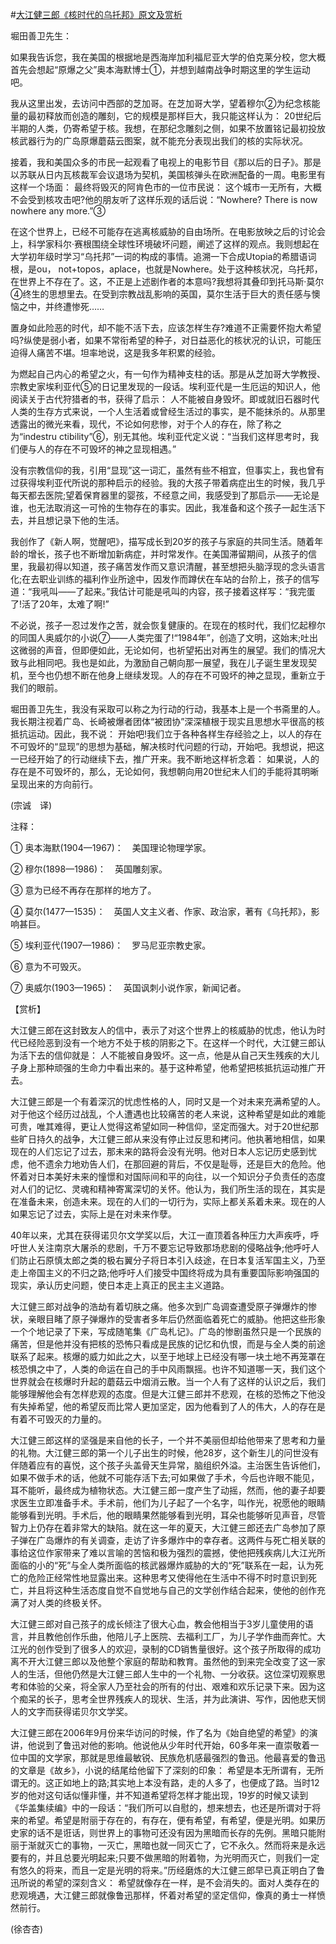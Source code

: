 #[大江健三郎《核时代的乌托邦》原文及赏析](https://www.vrrw.net/wx/12448.html)

堀田善卫先生：

如果我告诉您，我在美国的根据地是西海岸加利福尼亚大学的伯克莱分校，您大概首先会想起“原爆之父”奥本海默博士①，并想到越南战争时期这里的学生运动吧。

我从这里出发，去访问中西部的芝加哥。在芝加哥大学，望着穆尔②为纪念核能量的最初释放而创造的雕刻，它的规模是那样巨大，我只能这样认为： 20世纪后半期的人类，仍寄希望于核。我想，在那纪念雕刻之侧，如果不放置铭记最初投放核武器行为的广岛原爆蘑菇云图案，就不能充分表现出我们的核的实际状况。

接着，我和美国众多的市民一起观看了电视上的电影节目《那以后的日子》。那是以苏联从日内瓦核裁军会议退场为契机，美国核弹头在欧洲配备的一周。电影里有这样一个场面： 最终将毁灭的阿肯色市的一位市民说： 这个城市一无所有，大概不会受到核攻击吧?他的朋友听了这样乐观的话后说：“Nowhere? There is now nowhere any more.”③

在这个世界上，已经不可能存在逃离核威胁的自由场所。在电影放映之后的讨论会上，科学家科尔·赛根围绕全球性环境破坏问题，阐述了这样的观点。我则想起在大学初年级时学习“乌托邦”一词的构成的事情。追溯一下合成Utopia的希腊语词根，是ou， not+topos，aplace，也就是Nowhere。处于这种核状况，乌托邦，在世界上不存在了。这，不正是上述剧作者的本意吗?我想将其叠印到托马斯·莫尔④终生的思想里去。在受到宗教战乱影响的英国，莫尔生活于巨大的责任感与懊恼之中，并终遭惨死……

置身如此险恶的时代，却不能不活下去，应该怎样生存?难道不正需要怀抱大希望吗?纵使是弱小者，如果不常衔希望的种子，对日益恶化的核状况的认识，可能压迫得人痛苦不堪。坦率地说，这是我多年积累的经验。

为燃起自己内心的希望之火，有一句作为精神支柱的话。那是从芝加哥大学教授、宗教史家埃利亚代⑤的日记里发现的一段话。埃利亚代是一生厄运的知识人，他阅读关于古代狩猎者的书，获得了启示： 人不能被自身毁坏。即或就旧石器时代人类的生存方式来说，一个人生活着或曾经生活过的事实，是不能抹杀的。从那里透露出的微光来看，现代，不论如何悲惨，对于个人的存在，除了称之为“indestru ctibility”⑥，别无其他。埃利亚代定义说：“当我们这样思考时，我们便与人的存在不可毁坏的神之显现相遇。”



没有宗教信仰的我，引用“显现”这一词汇，虽然有些不相宜，但事实上，我也曾有过获得埃利亚代所说的那种启示的经验。我的大孩子带着病症出生的时候，我几乎每天都去医院;望着保育器里的婴孩，不经意之间，我感受到了那启示——无论是谁，也无法取消这一可怜的生物存在的事实。因此，我准备和这个孩子一起生活下去，并且想记录下他的生活。

我创作了《新人啊，觉醒吧》，描写成长到20岁的孩子与家庭的共同生活。随着年龄的增长，孩子也不断增加新病症，并时常发作。在美国滞留期间，从孩子的信里，我最初得以知道，孩子痛苦发作而又意识清醒，甚至想把头脑浮现的念头语言化;在去职业训练的福利作业所途中，因发作而蹲伏在车站的台阶上，孩子的信写道：“我吼叫——了起来。”我估计可能是吼叫的内容，孩子接着这样写：“我完蛋了!活了20年，太难了啊!”

不必说，孩子一忍过发作之苦，就会恢复健康的。在现在的核时代，我们忆起穆尔的同国人奥威尔的小说⑦——人类完蛋了!“1984年”，创造了文明，这始末;吐出这微弱的声音，但即便如此，无论如何，也祈望拓出对再生的展望。我们的情况大致与此相同吧。我也是如此，为激励自己朝向那一展望，我在儿子诞生里发现契机，至今也仍想不断在他身上继续发现。人的存在不可毁坏的神之显现，重新立于我们的眼前。

堀田善卫先生，我没有采取可以称之为行动的行动，我基本上是一个书斋里的人。我长期注视着广岛、长崎被爆者团体“被团协”深深植根于现实且思想水平很高的核抵抗运动。因此，我不说： 开始吧!我们立于各种各样生存经验之上，以人的存在不可毁坏的“显现”的思想为基础，解决核时代问题的行动，开始吧。我想说，把这一已经开始了的行动继续下去，推广开来。我不断地这样祈念着： 如果说，人的存在是不可毁坏的，那么，无论如何，我想朝向用20世纪末人们的手能将其明晰呈现出来的方向前行。

(宗诚　译)

注释：

① 奥本海默(1904—1967)：　美国理论物理学家。

② 穆尔(1898—1986)：　英国雕刻家。

③ 意为已经不再存在那样的地方了。

④ 莫尔(1477—1535)：　英国人文主义者、作家、政治家，著有《乌托邦》，影响甚巨。

⑤ 埃利亚代(1907—1986)：　罗马尼亚宗教史家。

⑥ 意为不可毁灭。

⑦ 奥威尔(1903—1965)：　英国讽刺小说作家，新闻记者。

【赏析】

大江健三郎在这封致友人的信中，表示了对这个世界上的核威胁的忧虑，他认为时代已经险恶到没有一个地方不处于核的阴影之下。在这样一个时代，大江健三郎认为活下去的信仰就是： 人不能被自身毁坏。这一点，他是从自己天生残疾的大儿子身上那种顽强的生命力中看出来的。基于这种希望，他希望把核抵抗运动推广开去。

大江健三郎是一个有着深沉的忧虑性格的人，同时又是一个对未来充满希望的人。对于他这个经历过战乱，个人遭遇也比较痛苦的老人来说，这种希望是如此的难能可贵，唯其难得，更让人觉得这希望如同一种信仰，坚定而强大。对于20世纪那些旷日持久的战争，大江健三郎从来没有停止过反思和拷问。他执著地相信，如果现在的人们忘记了过去，那未来的路将会没有光明。他对日本人忘记历史感到忧虑，他不遗余力地劝告人们，在那回避的背后，不仅是耻辱，还是巨大的危险。他怀着对日本美好未来的憧憬和对国际间和平的向往，以一个知识分子负责任的态度对人们的记忆、灵魂和精神寄寓深切的关怀。他认为，我们所生活的现在，其实是在准备未来，创造未来。现在的人们的一切行为，实际上都关系着未来。现在的人如果忘记了过去，实际上是在对未来作孽。

40年以来，尤其在获得诺贝尔文学奖以后，大江一直顶着各种压力大声疾呼，呼吁世人关注南京大屠杀的悲剧，千万不要忘记导致那场悲剧的侵略战争;他呼吁人们防止石原慎太郎之类的极右翼分子将日本引入歧途，在日本复活军国主义，乃至走上帝国主义的不归之路;他呼吁人们接受中国终将成为具有重要国际影响强国的现实，承认历史问题，使日本走上真正的民主主义道路。

大江健三郎对战争的浩劫有着切肤之痛。他多次到广岛调查遭受原子弹爆炸的惨状，亲眼目睹了原子弹爆炸的受害者多年后仍然面临着死亡的威胁。他把这些形象一个个地记录了下来，写成随笔集《广岛札记》。广岛的惨剧虽然只是一个民族的痛苦，但是他并没有把核的恐怖只看成是民族的记忆和仇恨，而是与全人类的前途联系了起来。核爆的威力如此之大，以至于地球上已经没有哪一块土地不再笼罩在核恐惧之中了，人类的命运在自己的手中风雨飘摇。也许不知道哪一天，我们这个世界就会在核爆时升起的蘑菇云中烟消云散。当一个人有了这样的认识之后，我们能够理解他会有怎样悲观的态度。但是大江健三郎并不悲观，在核的恐怖之下他没有失掉希望，他的希望反而比常人更加坚定，因为他看到了人的伟大，人的存在是有着不可毁灭的力量的。

大江健三郎这样的坚强是来自他的长子，一个并不美丽但却给他带来了思考和力量的礼物。大江健三郎的第一个儿子出生的时候，他28岁，这个新生儿的问世没有伴随着应有的喜悦，这个孩子头盖骨天生异常，脑组织外溢。主治医生告诉他们，如果不做手术的话，他就不可能存活下去;可如果做了手术，今后也许眼不能见，耳不能听，最终成为植物状态。大江健三郎一度产生了动摇，然而，他的妻子却要求医生立即准备手术。手术前，他们为儿子起了一个名字，叫作光，祝愿他的眼睛能够看到光明。手术后，他的眼睛果然能够看到光明，耳朵也能够听见声音，尽管智力上仍存在着非常大的缺陷。就在这一年的夏天，大江健三郎还去广岛参加了原子弹在广岛爆炸的有关调查，走访了许多爆炸中的幸存者。这两件与死亡相关联的事给这位作家带来了难以言喻的苦恼和极为强烈的震撼，使他把残疾病儿大江光所面临的小的“死”与全人类所面临的核武器爆炸威胁的大的“死”联系在一起，认为死亡的危险正经常性地显露出来。这种思考又使得他在生活中不得不时时意识到死亡，并且将这种生活态度自觉不自觉地与自己的文学创作结合起来，使他的创作充满了对人类的终极关怀。

大江健三郎对自己孩子的成长倾注了很大心血，教会他相当于3岁儿童使用的语言，并且教他创作乐曲，他陪儿子上医院、去福利工厂，为儿子学作曲而奔忙。大江光的创作受到了很多人的欢迎，录制的CD销售量很好。这个孩子所取得的成功离不开大江健三郎以及他整个家庭的帮助和教育。虽然他的到来完全改变了这一家人的生活，但他仍然是大江健三郎人生中的一个礼物、一分收获。这位深切观察思考和体验的父亲，将全家人乃至社会的所有的付出、艰难和欢乐记录下来。因为这个痴呆的长子，思考全世界残疾人的现状、生活，并为此演讲、写作，因他悲天悯人的文字而获得诺贝尔文学奖。

大江健三郎在2006年9月份来华访问的时候，作了名为《始自绝望的希望》的演讲，他说到了鲁迅对他的影响。他说他从少年时代开始，60多年来一直崇敬着一位中国的文学家，那就是思维最敏锐、民族危机感最强烈的鲁迅。他最喜爱的鲁迅的文章是《故乡》，小说的结尾给他留下了深刻的印象： 希望是本无所谓有，无所谓无的。这正如地上的路;其实地上本没有路，走的人多了，也便成了路。当时12岁的他对这句话似懂非懂，并不知道希望将怎样才能出现，19岁的时候又读到《华盖集续编》中的一段话：“我们所可以自慰的，想来想去，也还是所谓对于将来的希望。希望是附丽于存在的，有存在，便有希望，有希望，便是光明。如果历史家的话不是诳话，则世界上的事物可还没有因为黑暗而长存的先例。黑暗只能附丽于渐就灭亡的事物，一灭亡，黑暗也就一同灭亡了，它不永久。然而将来是永远要有的，并且总要光明起来;只要不做黑暗的附着物，为光明而灭亡，则我们一定有悠久的将来，而且一定是光明的将来。”历经磨炼的大江健三郎早已真正明白了鲁迅所说的希望的深刻含义： 希望就像存在一样，是不会消失的。面对人类存在的悲观境遇，大江健三郎就像鲁迅那样，怀着对希望的坚定信仰，像真的勇士一样愤然前行。

(徐杏杏)

